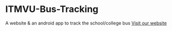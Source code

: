 # ITMVU-Bus-Tracking
A website  &amp; an android app to track the school/college bus 
[Visit our website](https://itmvubustracking.pythonanywhere.com)
